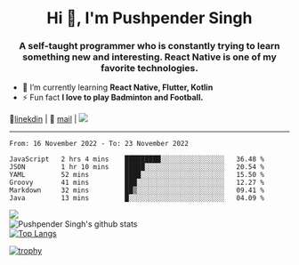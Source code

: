 <h1 align="center">Hi 👋, I'm Pushpender Singh</h1>
<h3 align="center">A self-taught programmer who is constantly trying to learn something new and interesting. React Native is one of my favorite technologies.</h3>

- 🌱 I’m currently learning **React Native, Flutter, Kotlin**
- ⚡ Fun fact **I love to play Badminton and Football.**

👔[linekdin](https://www.linkedin.com/in/pushpender-singh-240061202/) | 📧 [mail](mailto:pushpendersingh@p2devs.com) | ![](https://komarev.com/ghpvc/?username=pushpender-singh-ap&color=blue)


---

<!--START_SECTION:waka-->

```text
From: 16 November 2022 - To: 23 November 2022

JavaScript   2 hrs 4 mins    █████████░░░░░░░░░░░░░░░░   36.48 %
JSON         1 hr 10 mins    █████░░░░░░░░░░░░░░░░░░░░   20.54 %
YAML         52 mins         ████░░░░░░░░░░░░░░░░░░░░░   15.50 %
Groovy       41 mins         ███░░░░░░░░░░░░░░░░░░░░░░   12.27 %
Markdown     32 mins         ██▒░░░░░░░░░░░░░░░░░░░░░░   09.41 %
Java         13 mins         █░░░░░░░░░░░░░░░░░░░░░░░░   04.09 %
```

<!--END_SECTION:waka-->

<img align="left" src="https://github-readme-streak-stats.herokuapp.com/?user=pushpender-singh-ap&theme=dark" /></br>
![Pushpender Singh's github stats](https://github-readme-stats.vercel.app/api?username=pushpender-singh-ap&show_icons=true&theme=radical&count_private=true)</br>
[![Top Langs](https://github-readme-stats.vercel.app/api/top-langs/?username=pushpender-singh-ap&theme=radical)](https://github.com/pushpender-singh-ap/github-readme-stats)

[![trophy](https://github-profile-trophy.vercel.app/?username=pushpender-singh-ap&theme=radical)](https://github.com/pushpender-singh-ap/pushpender-singh-ap)
